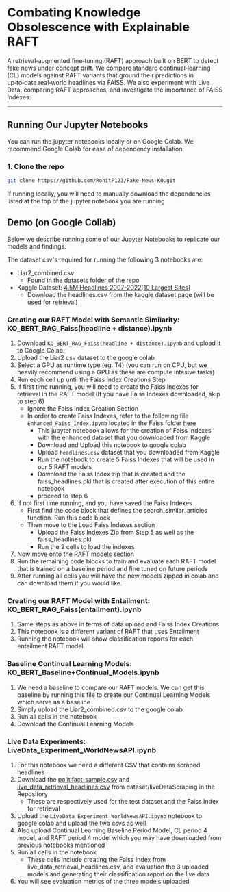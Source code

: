 # Combating Knowledge Obsolescence with Explainable RAFT

A retrieval‑augmented fine‑tuning (RAFT) approach built on BERT to detect fake news under concept drift. We compare standard continual‑learning (CL) models against RAFT variants that ground their predictions in up‑to‑date real‑world headlines via FAISS. We also experiment with Live Data, comparing RAFT approaches, and investigate the importance of FAISS Indexes.

---

## Running Our Jupyter Notebooks

You can run the jupyter notebooks locally or on Google Colab. We recommend Google Colab for ease of dependency installation.

### 1. Clone the repo
```bash
git clone https://github.com/RohitP123/Fake-News-KO.git
```
If running locally, you will need to manually download the dependencies listed at the top of the jupyter notebook you are running

## Demo (on Google Collab)

Below we describe running some of our Jupyter Notebooks to replicate our models and findings.

The dataset csv's required for running the following 3 notebooks are:
- Liar2_combined.csv
  - Found in the datasets folder of the repo
- Kaggle Dataset: [4.5M Headlines 2007-2022[10 Largest Sites]](https://www.kaggle.com/datasets/jordankrishnayah/45m-headlines-from-2007-2022-10-largest-sites/data?select=is_available.csv)
  - Download the headlines.csv from the kaggle dataset page (will be used for retrieval)

### Creating our RAFT Model with Semantic Similarity: KO_BERT_RAG_Faiss(headline + distance).ipynb
1. Download `KO_BERT_RAG_Faiss(headline + distance).ipynb` and upload it to Google Colab.
2. Upload the Liar2 csv dataset to the google colab
3. Select a GPU as runtime type (eg. T4) (you can run on CPU, but we heavily recommend using a GPU as these are compute intesive tasks)
4. Run each cell up until the Faiss Index Creations Step
5. If first time running, you will need to create the Faiss Indexes for retrieval in the RAFT model (If you have Faiss Indexes downloaded, skip to step 6)
    - Ignore the Faiss Index Creation Section
    - In order to create Faiss Indexes, refer to the following file `Enhanced_Faiss_Index.ipynb` located in the Faiss folder [here](https://github.com/RohitP123/Fake-News-KO/blob/main/Faiss/Enhanced_Faiss_Index.ipynb)
      - This jupyter notebook allows for the creation of Faiss Indexes with the enhanced dataset that you downloaded from Kaggle
      - Download and Upload this notebook to google colab
      - Upload `headlines.csv` dataset that you downloaded from Kaggle
      - Run the notebook to create 5 Faiss Indexes that will be used in our 5 RAFT models
      - Download the Faiss Index zip that is created and the faiss_headlines.pkl that is created after execution of this entire notebook
      - proceed to step 6
6. If not first time running, and you have saved the Faiss Indexes
    - First find the code block that defines the search_similar_articles function. Run this code block
    - Then move to the Load Faiss Indexes section
      - Upload the Faiss Indexes Zip from Step 5 as well as the faiss_headlines.pkl
      - Run the 2 cells to load the indexes
7. Now move onto the RAFT models section
8. Run the remaining code blocks to train and evaluate each RAFT model that is trained on a baseline period and fine tuned on future periods
9. After running all cells you will have the new models zipped in colab and can download them if you would like.


### Creating our RAFT Model with Entailment: KO_BERT_RAG_Faiss(entailment).ipynb
1. Same steps as above in terms of data upload and Faiss Index Creations
2. This notebook is a different variant of RAFT that uses Entailment
3. Running the notebook will show classification reports for each entailment RAFT model

### Baseline Continual Learning Models: KO_BERT_Baseline+Continual_Models.ipynb
1. We need a baseline to compare our RAFT models. We can get this baseline by running this file to create our Continual Learning Models which serve as a baseline
2. Simply upload the Liar2_combined.csv to the google colab
3. Run all cells in the notebook
4. Download the Continual Learning Models

### Live Data Experiments: LiveData_Experiment_WorldNewsAPI.ipynb
1. For this notebook we need a different CSV that contains scraped headlines
2. Download the [politifact-sample.csv](https://github.com/RohitP123/Fake-News-KO/blob/main/dataset/liveDataScraping/politifact-sample.csv) and [live_data_retrieval_headlines.csv](https://github.com/RohitP123/Fake-News-KO/blob/main/dataset/liveDataScraping/live_data_retrieval_headlines.csv) from dataset/liveDataScraping in the Repository
    - These are respectively used for the test dataset and the Faiss Index for retrieval
3. Upload the `LiveData_Experiment_WorldNewsAPI.ipynb` notebook to google colab and upload the two csvs as well
4. Also upload Continual Learning Baseline Period Model, CL period 4 model, and RAFT period 4 model which you may have downloaded from previous notebooks mentioned
5. Run all cells in the notebook
    - These cells include creating the Faiss Index from live_data_retrieval_headlines.csv, and evaluation the 3 uploaded models and generating their classification report on the live data
6. You will see evaluation metrics of the three models uploaded

